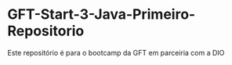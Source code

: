 # GFT-Start-3-Java-Primeiro-Repositorio
Este repositório é para o bootcamp  da GFT em parceiria com a DIO
